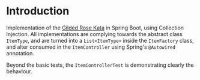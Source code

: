 # Introduction

Implementation of
the [Gilded Rose Kata](https://github.com/emilybache/GildedRose-Refactoring-Kata/tree/main/Java) in
Spring Boot, using Collection Injection. All
implementations are complying towards the abstract class `ItemType`, and are turned into a
`List<ItemType>`
inside the `ItemFactory` class, and alter consumed in the `ItemController` using Spring's
`@Autowired` annotation.

Beyond the basic tests, the `ItemControllerTest` is demonstrating clearly the behaviour.